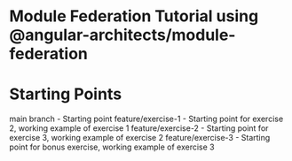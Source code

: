 # Module Federation Tutorial using @angular-architects/module-federation

# Starting Points

main branch - Starting point
feature/exercise-1 - Starting point for exercise 2, working example of exercise 1
feature/exercise-2 - Starting point for exercise 3, working example of exercise 2
feature/exercise-3 - Starting point for bonus exercise, working example of exercise 3
